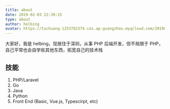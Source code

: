 ```yaml
---
title: about
date: 2019-02-03 22:39:15
type: about
author: helbing
avatar: https://tuchuang-1253782374.cos.ap-guangzhou.myqcloud.com/20190208173329.png
---
```


大家好，我是 helbing，现居住于深圳，从事 PHP 后端开发，但不局限于 PHP，自己平常也会自学些其他东西，拓宽自己的技术栈

## 技能

1. PHP/Laravel
2. Go
3. Java
4. Python
5. Front End (Basic, Vue.js, Typescirpt, etc)
